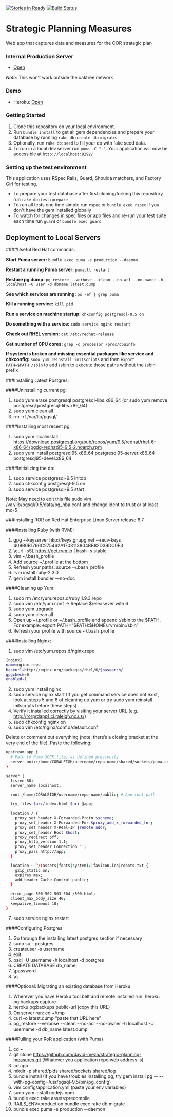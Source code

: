 [![Stories in Ready](https://badge.waffle.io/david-meza/strategic-planning-measures.png?label=ready&title=Ready)](https://waffle.io/david-meza/strategic-planning-measures)
[![Build Status](https://travis-ci.org/david-meza/strategic-planning-measures.svg?branch=master)](https://travis-ci.org/david-meza/strategic-planning-measures)


# Strategic Planning Measures

Web app that captures data and measures for the COR strategic plan

### Internal Production Server

* [Open](http://strategicplanning/)

*Note:* This won't work outside the oaktree network

### Demo

* Heroku: [Open](https://strategic-planning.herokuapp.com/)

### Getting Started

1. Clone this repository on your local environment. 
2. Run `bundle install` to get all gem dependencies and prepare your database by running `rake db:create db:migrate`.
3. Optionally, run `rake db:seed` to fill your db with fake seed data.
4. To run in a local dev server run `puma -C "-"`. Your application will now be accessible at `http://localhost:9292/`

### Setting up the test environment

This application uses RSpec Rails, Guard, Shoulda matchers, and Factory Girl for testing.

* To prepare your test database after first cloning/forking this repository run `rake db:test:prepare`
* To run all tests one time simple run `rspec` or `bundle exec rspec` if you don't have the gem installed globally
* To watch for changes in spec files or app files and re-run your test suite each time run `guard` or `bundle exec guard`


## Deployment to Local Servers

####Useful Red Hat commands:

**Start Puma server:** `bundle exec puma -e production --daemon`

**Restart a running Puma server:** `pumactl restart`

**Restore pg dump:** `pg_restore --verbose --clean --no-acl --no-owner -h localhost -U user -d dbname latest.dump`

**See which services are running:** `ps -ef | grep puma`

**Kill a running service:** `kill pid`

**Run a service on machine startup:** `chkconfig postgresql-9.5 on`

**Do something with a service:** `sudo service nginx restart`

**Check out RHEL version:** `cat /etc/redhat-release`

**Get number of CPU cores:** `grep -c processor /proc/cpuinfo`

**If system is broken and missing essential packages like service and chkconfig:** `sudo yum reinstall initscripts` and then `export PATH=$PATH:/sbin` to add /sbin to execute those paths without the /sbin prefix

###Installing Latest Postgres:

####Uninstalling current pg:
1. sudo yum erase postgresql postgresql-libs.x86_64 (or sudo yum remove postgresql postgresql-libs.x86_64)
2. sudo yum clean all
3. rm -rf /var/lib/pgsql/

####Installing most recent pg:
1. sudo yum localinstall https://download.postgresql.org/pub/repos/yum/9.5/redhat/rhel-6-x86_64/pgdg-redhat95-9.5-2.noarch.rpm
2. sudo yum install postgresql95.x86_64 postgresql95-server.x86_64 postgresql95-devel.x86_64

####Initializing the db:
1. sudo service postgresql-9.5 initdb
2. sudo chkconfig postgresql-9.5 on
3. sudo service postgresql-9.5 start

Note: May need to edit this file sudo vim /var/lib/pgsql/9.5/data/pg_hba.conf and change ident to trust or at least md-5

###Installing ROR on Red Hat Enterprise Linux Server release 6.7

####Installing Ruby (with RVM):

1. gpg --keyserver hkp://keys.gnupg.net --recv-keys 409B6B1796C275462A1703113804BB82D39DC0E3
2. \curl -sSL https://get.rvm.io | bash -s stable
3. vim ~/.bash_profile 
4. Add source ~/.profile at the bottom
5. Refresh your paths: source ~/.bash_profile
6. rvm install ruby-2.3.0
7. gem install bundler —no-doc

####Cleaning up Yum:

1. sudo rm /etc/yum.repos.d/ruby_1.9.3.repo
2. sudo vim /etc/yum.conf -> Replace $releasever with 6
3. sudo yum upgrade
4. sudo yum clean all
5. Open up ~/.profile or ~/.bash_profile and append :/sbin to the $PATH. For example: export PATH="$PATH:$HOME/.rvm/bin:/sbin”
6. Refresh your profile with source ~/.bash_profile

####Installing Nginx:

1. sudo vim /etc/yum.repos.d/nginx.repo

```bash
[nginx]
name=nginx repo
baseurl=http://nginx.org/packages/rhel/6/$basearch/
gpgcheck=0
enabled=1
```

2. sudo yum install nginx
3. sudo service nginx start (If you get command service does not exist, look at steps 5 and 6 of cleaning up yum or try sudo yum reinstall initscripts before these steps)
4. Verify it installed correctly by visiting your server URL (e.g. http://rorprdapp1.ci.raleigh.nc.us/)
5. sudo chkconfig nginx on
6. sudo vim /etc/nginx/conf.d/default.conf

Delete or comment out everything (note: there’s a closing bracket at the very end of the file). Paste the following:

```bash
upstream app {
  # Path to Puma SOCK file, as defined previously
  server unix:/home/CORALEIGH/username/repo-name/shared/sockets/puma.sock fail_timeout=0; # Path where web server (puma in this case) will be listening
}

server {
  listen 80;
  server_name localhost;

  root /home/CORALEIGH/username/repo-name/public; # App root path

  try_files $uri/index.html $uri @app;

  location / {
    proxy_set_header X-Forwarded-Proto $scheme;
    proxy_set_header X-Forwarded-For $proxy_add_x_forwarded_for;
    proxy_set_header X-Real-IP $remote_addr;
    proxy_set_header Host $host;
    proxy_redirect off;
    proxy_http_version 1.1;
    proxy_set_header Connection '';
    proxy_pass http://app;
  }

  location ~ ^/(assets|fonts|system)/|favicon.ico|robots.txt {
    gzip_static on;
    expires max;
    add_header Cache-Control public;
  }

  error_page 500 502 503 504 /500.html;
  client_max_body_size 4G;
  keepalive_timeout 10;
}
```

7. sudo service nginx restart

####Configuring Postgres

1. Go through the installing latest postgres section if necessary
2. sudo su - postgres
3. createuser -s username
4. exit
5. psql -U username -h localhost -d postgres
6. CREATE DATABASE db_name;
7. \password
8. \q

####Optional: Migrating an existing database from Heroku

1. Wherever you have Heroku tool belt and remote installed run: heroku pg:backups capture
2. heroku pg:backups public-url (copy this URL)
3. On server run: cd ~/tmp
4. curl -o latest.dump “paste that URL here”
5. pg_restore --verbose --clean --no-acl --no-owner -h localhost -U username -d db_name latest.dump

####Pulling your RoR application (with Puma)

1. cd ~
2. git clone https://github.com/david-meza/strategic-planning-measures.git (Whatever you application repo web address is)
3. cd app
4. mkdir -p shared/pids shared/sockets shared/log
5. bundle install (If you have troubles installing pg, try gem install pg -- --with-pg-config=/usr/pgsql-9.5/bin/pg_config)
6. vim config/application.yml (paste your env variables)
7. sudo yum install nodejs npm
8. bundle exec rake assets:precompile
9. RAILS_ENV=production bundle exec rake db:migrate
10. bundle exec puma -e production --daemon

